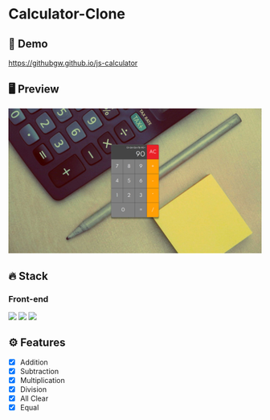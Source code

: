 # Calculator-Clone

## 🔗 Demo
https://githubgw.github.io/js-calculator

## 🖥 Preview
<img src="preview.png">

## 🔥 Stack
### Front-end
<img height="30" src="https://img.shields.io/badge/HTML5-E34F26?style=for-the-badge&logo=HTML5&logoColor=white" /> <img height="30" src="https://img.shields.io/badge/CSS3-1572B6?style=for-the-badge&logo=CSS3&logoColor=white"/> 
<img height="30" src="https://img.shields.io/badge/Javascript-black?style=for-the-badge&logo=Javascript&logoColor=F7DF1E"/>

## ⚙ Features
- [x] Addition
- [x] Subtraction
- [x] Multiplication
- [x] Division
- [x] All Clear
- [x] Equal
